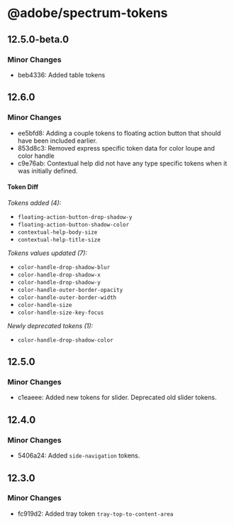 # @adobe/spectrum-tokens

## 12.5.0-beta.0

### Minor Changes

- beb4336: Added table tokens

## 12.6.0

### Minor Changes

- ee5bfd8: Adding a couple tokens to floating action button that should have been included earlier.
- 853d8c3: Removed express specific token data for color loupe and color handle
- c9e76ab: Contextual help did not have any type specific tokens when it was initially defined.

#### Token Diff

  _Tokens added (4):_

  - `floating-action-button-drop-shadow-y`
  - `floating-action-button-shadow-color`
  - `contextual-help-body-size`
  - `contextual-help-title-size`

  _Tokens values updated (7):_

  - `color-handle-drop-shadow-blur`
  - `color-handle-drop-shadow-x`
  - `color-handle-drop-shadow-y`
  - `color-handle-outer-border-opacity`
  - `color-handle-outer-border-width`
  - `color-handle-size`
  - `color-handle-size-key-focus`

  _Newly deprecated tokens (1):_

  - `color-handle-drop-shadow-color`

## 12.5.0

### Minor Changes

- c1eaeee: Added new tokens for slider. Deprecated old slider tokens.

## 12.4.0

### Minor Changes

- 5406a24: Added `side-navigation` tokens.

## 12.3.0

### Minor Changes

- fc919d2: Added tray token `tray-top-to-content-area`
